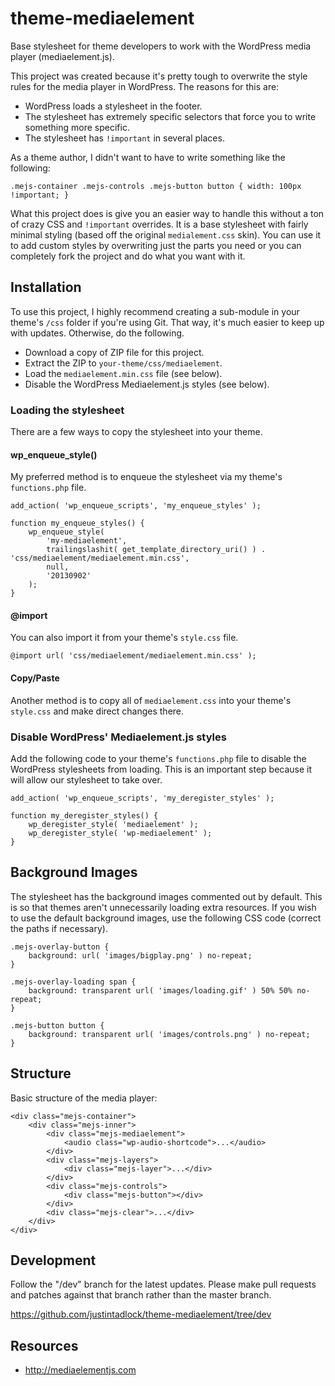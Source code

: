 theme-mediaelement
=====================

Base stylesheet for theme developers to work with the WordPress media player (mediaelement.js).

This project was created because it's pretty tough to overwrite the style rules for the media player in WordPress.  The reasons for this are:

* WordPress loads a stylesheet in the footer.
* The stylesheet has extremely specific selectors that force you to write something more specific.
* The stylesheet has `!important` in several places.

As a theme author, I didn't want to have to write something like the following:

	.mejs-container .mejs-controls .mejs-button button { width: 100px !important; }

What this project does is give you an easier way to handle this without a ton of crazy CSS and `!important` overrides.  It is a base stylesheet with fairly minimal styling (based off the original `medialement.css` skin).  You can use it to add custom styles by overwriting just the parts you need or you can completely fork the project and do what you want with it.

## Installation

To use this project, I highly recommend creating a sub-module in your theme's `/css` folder if you're using Git.  That way, it's much easier to keep up with updates.  Otherwise, do the following.

* Download a copy of ZIP file for this project.
* Extract the ZIP to `your-theme/css/mediaelement`.
* Load the `mediaelement.min.css` file (see below).
* Disable the WordPress Mediaelement.js styles (see below).

### Loading the stylesheet

There are a few ways to copy the stylesheet into your theme.

#### wp_enqueue_style()

My preferred method is to enqueue the stylesheet via my theme's `functions.php` file.

	add_action( 'wp_enqueue_scripts', 'my_enqueue_styles' );

	function my_enqueue_styles() {
		wp_enqueue_style( 
			'my-mediaelement', 
			trailingslashit( get_template_directory_uri() ) . 'css/mediaelement/mediaelement.min.css',
			null,
			'20130902'
		);
	}

#### @import

You can also import it from your theme's `style.css` file.

	@import url( 'css/mediaelement/mediaelement.min.css' );

#### Copy/Paste

Another method is to copy all of `mediaelement.css` into your theme's `style.css` and make direct changes there.

### Disable WordPress' Mediaelement.js styles

Add the following code to your theme's `functions.php` file to disable the WordPress stylesheets from loading.  This is an important step because it will allow our stylesheet to take over.

	add_action( 'wp_enqueue_scripts', 'my_deregister_styles' );

	function my_deregister_styles() {
		wp_deregister_style( 'mediaelement' );
		wp_deregister_style( 'wp-mediaelement' );
	}

## Background Images

The stylesheet has the background images commented out by default.  This is so that themes aren't unnecessarily loading extra resources.  If you wish to use the default background images, use the following CSS code (correct the paths if necessary).

	.mejs-overlay-button {
		background: url( 'images/bigplay.png' ) no-repeat;
	}

	.mejs-overlay-loading span {
		background: transparent url( 'images/loading.gif' ) 50% 50% no-repeat;
	}

	.mejs-button button {
		background: transparent url( 'images/controls.png' ) no-repeat;
	}

## Structure

Basic structure of the media player:

	<div class="mejs-container">
		<div class="mejs-inner">
			<div class="mejs-mediaelement">
				<audio class="wp-audio-shortcode">...</audio>
			</div>
			<div class="mejs-layers">
				<div class="mejs-layer">...</div>
			</div>
			<div class="mejs-controls">
				<div class="mejs-button"></div>
			</div>
			<div class="mejs-clear">...</div>
		</div>
	</div>

## Development

Follow the "/dev" branch for the latest updates.  Please make pull requests and patches against that branch rather than the master branch.

https://github.com/justintadlock/theme-mediaelement/tree/dev

## Resources

* http://mediaelementjs.com